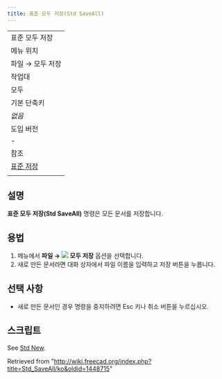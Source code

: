 ```yaml
---
title: 표준 모두 저장(Std SaveAll)
---
```

|  |
| --- |
| 표준 모두 저장 |
| 메뉴 위치 |
| 파일 → 모두 저장 |
| 작업대 |
| 모두 |
| 기본 단축키 |
| *없음* |
| 도입 버전 |
| - |
| 참조 |
| [표준 저장](/Std_Save "Std Save") |
|  |

## 설명

**표준 모두 저장(Std SaveAll)** 명령은 모든 문서를 저장합니다.

## 용법

1. 메뉴에서 **파일 → ![](/images/Std_SaveAll.svg) 모두 저장** 옵션을 선택합니다.
2. 새로 만든 문서라면 대화 상자에서 파일 이름을 입력하고 저장 버튼을 누릅니다.

## 선택 사항

* 새로 만든 문서인 경우 명령을 중지하려면 Esc 키나 취소 버튼을 누르십시오.

## 스크립트

See [Std New](/Std_New#Scripting "Std New").

Retrieved from "<http://wiki.freecad.org/index.php?title=Std_SaveAll/ko&oldid=1448715>"